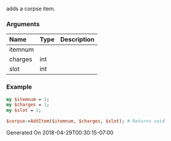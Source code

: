 adds a corpse item.
### Arguments
**Name**|**Type**|**Description**
:---|:---|:---
itemnum||
charges|int|
slot|int|

### Example

```perl
my $itemnum = 1;
my $charges = 1;
my $slot = 1;

$corpse->AddItem($itemnum, $charges, $slot); # Returns void
```


Generated On 2018-04-29T00:30:15-07:00